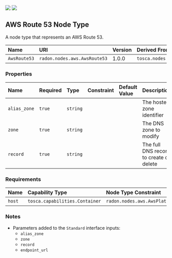 ![](https://img.shields.io/badge/Status:-RELEASED-green)
![](https://img.shields.io/badge/%20-DEPLOYABLE-blueviolet)

## AWS Route 53 Node Type

A node type that represents an AWS Route 53.

| Name | URI | Version | Derived From |
|:---- |:--- |:------- |:------------ |
| `AwsRoute53` | `radon.nodes.aws.AwsRoute53` | 1.0.0 | `tosca.nodes.SoftwareComponent` |

### Properties

| Name | Required | Type | Constraint | Default Value | Description |
|:---- |:-------- |:---- |:---------- |:------------- |:----------- |
| `alias_zone` | `true` | `string` |   |   | The hosted zone identifier |
| `zone` | `true` | `string` |   |   | The DNS zone to modify |
| `record` | `true` | `string` |   |   | The full DNS record to create or delete |

### Requirements

| Name | Capability Type | Node Type Constraint | Relationship Type | Occurrences |
|:---- |:--------------- |:-------------------- |:----------------- |:------------|
| `host` | `tosca.capabilities.Container` | `radon.nodes.aws.AwsPlatform` | `tosca.relationships.HostedOn` | [1, 1] |

### Notes

* Parameters added to the `Standard` interface inputs:
    * `alias_zone`
    * `zone`
    * `record`
    * `endpoint_url`

